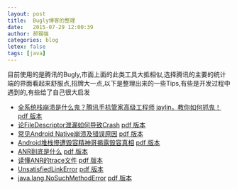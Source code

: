 ```yaml
---
layout: post
title:  Bugly博客的整理
date:   2015-07-29 12:00:39
author: 郝锡强
categories: blog
letex: false
tags: [java]
---
```

目前使用的是腾讯的Bugly,市面上面的此类工具大抵相似,选择腾讯的主要的统计端的界面看起来舒服点,招牌大一点,以下是整理出来的一些Tips,有些是开发过程中遇到的,有些给了自己很大启发


<!-- more -->

* [全系统栈崩溃是什么鬼？腾讯手机管家高级工程师 jaylin，教你如何抓鬼！](http://bugly.qq.com/blog/?p=174) [pdf 版本](/source/pdf/全系统栈崩溃是什么鬼.pdf)
* [论FileDescriptor泄漏如何导致Crash](http://bugly.qq.com/blog/?p=156) [pdf 版本](/source/pdf/论FileDescriptor泄漏如何导致Crash.pdf)
* [常见Android Native崩溃及错误原因](http://bugly.qq.com/blog/?p=131) [pdf 版本](/source/pdf/常见AndroidNative崩溃及错误原因.pdf)
* [Android堆栈慘遭毁容精神哥揭露毁容真相](http://bugly.qq.com/blog/?p=110) [pdf 版本](/source/pdf/Android堆栈慘遭毁容精神哥揭露毁容真相.pdf)
* [ANR到底是什么](http://bugly.qq.com/blog/?p=365) [pdf 版本](/source/pdf/ANR到底是什么.pdf)
* [读懂ANR的trace文件](http://bugly.qq.com/blog/?p=379) [pdf 版本](/source/pdf/读懂ANR的trace文件.pdf)
* [UnsatisfiedLinkError](http://bugly.qq.com/blog/?p=34) [pdf 版本](/source/pdf/UnsatisfiedLinkError.pdf)
* [java.lang.NoSuchMethodError](http://bugly.qq.com/blog/?p=61) [pdf 版本](/source/pdf/java.lang.NoSuchMethodError.pdf)